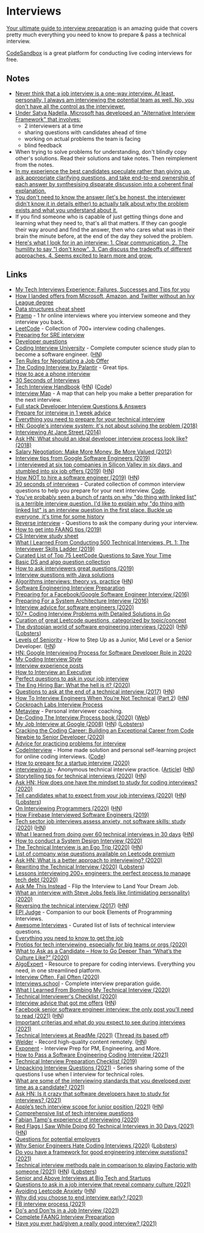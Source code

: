 # Interviews

[Your ultimate guide to interview preparation](http://adilet.org/blog/your-ultimate-guide-to-interview-preparation/) is an amazing guide that covers pretty much everything you need to know to prepare & pass a technical interview.

[CodeSandbox](https://codesandbox.io/) is a great platform for conducting live coding interviews for free.

## Notes

- [Never think that a job interview is a one-way interview. At least, personally, I always am interviewing the potential team as well. No, you don't have all the control as the interviewer.](https://twitter.com/jessfraz/status/989878115710263297)
- [Under Satya Nadella, Microsoft has developed an "Alternative Interview Framework" that involves:](https://twitter.com/mjackson/status/1079502682807664640)
  - 2 interviewers at a time
  - sharing questions with candidates ahead of time
  - working on actual problems the team is facing
  - blind feedback
- When trying to solve problems for understanding, don't blindly copy other's solutions. Read their solutions and take notes. Then reimplement from the notes.
- [In my experience the best candidates speculate rather than giving up, ask appropriate clarifying questions, and take end-to-end ownership of each answer by synthesising disparate discussion into a coherent final explanation.](https://twitter.com/kieranmch/status/1215385877112815617)
- [You don't need to know the answer (let's be honest, the interviewer didn't know it in details either) to actually talk about why the problem exists and what you understand about it.](https://news.ycombinator.com/item?id=24460286)
- If you find someone who is capable of just getting things done and learning what they need to, that's all that matters. If they can google their way around and find the answer, then who cares what was in their brain the minute before, at the end of the day they solved the problem.
- [Here's what I look for in an interview: 1. Clear communication. 2. The humility to say "I don't know". 3. Can discuss the tradeoffs of different approaches. 4. Seems excited to learn more and grow.](https://twitter.com/housecor/status/1383077932621557765)

## Links

- [My Tech Interviews Experience: Failures, Successes and Tips for you](https://patrickbalestra.com/blog/2018/08/06/my-tech-interviews-experience.html)
- [How I landed offers from Microsoft, Amazon, and Twitter without an Ivy League degree](https://medium.freecodecamp.org/how-i-landed-offers-from-microsoft-amazon-and-twitter-without-an-ivy-league-degree-d62cfe286eb8)
- [Data structures cheat sheet](https://gist.github.com/TSiege/cbb0507082bb18ff7e4b#file-the-technical-interview-cheat-sheet-md)
- [Pramp](https://www.pramp.com/ "https://www.pramp.com") - 1 hr online interviews where you interview someone and they interview you back.
- [LeetCode](https://leetcode.com/) - Collection of 700+ interview coding challenges.
- [Preparing for SRE interview](https://blog.balthazar-rouberol.com/preparing-the-sre-interview.html)
- [Developer questions](https://github.com/ggomaeng/better-developer-quotes)
- [Coding Interview University](https://github.com/jwasham/coding-interview-university) - Complete computer science study plan to become a software engineer. ([HN](https://news.ycombinator.com/item?id=25445493))
- [Ten Rules for Negotiating a Job Offer](https://medium.freecodecamp.org/ten-rules-for-negotiating-a-job-offer-ee17cccbdab6)
- [The Coding Interview by Palantir](https://www.palantir.com/the-coding-interview/) - Great tips.
- [How to ace a phone interview](https://www.palantir.com/2012/09/how-to-ace-a-phone-interview/)
- [30 Seconds of Interviews](https://github.com/fejes713/30-seconds-of-interviews)
- [Tech Interview Handbook](https://yangshun.github.io/tech-interview-handbook/introduction) ([HN](https://news.ycombinator.com/item?id=20727126)) ([Code](https://github.com/yangshun/tech-interview-handbook))
- [Interview Map](https://github.com/KieSun/InterviewMap) - A map that can help you make a better preparation for the next interview.
- [Full stack Developer Interview Questions & Answers](https://github.com/indy256/Full-stack-Developer-Interview-Questions-and-Answers)
- [Prepare for interview in 1 week advice](https://news.ycombinator.com/item?id=17755688)
- [Everything you need to prepare for your technical interview](https://github.com/andreis/interview)
- [HN: Google's interview system: it's not about solving the problem (2018)](https://news.ycombinator.com/item?id=18374938)
- [Interviewing At Jane Street (2014)](https://blog.janestreet.com/interviewing-at-jane-street/)
- [Ask HN: What should an ideal developer interview process look like? (2018)](https://news.ycombinator.com/item?id=18585677)
- [Salary Negotiation: Make More Money, Be More Valued (2012)](https://www.kalzumeus.com/2012/01/23/salary-negotiation/)
- [Interview tips from Google Software Engineers (2019)](https://www.youtube.com/watch?v=XOtrOSatBoY)
- [I interviewed at six top companies in Silicon Valley in six days, and stumbled into six job offers (2019)](https://blog.usejournal.com/i-interviewed-at-six-top-companies-in-silicon-valley-in-six-days-and-stumbled-into-six-job-offers-fe9cc7bbc996) ([HN](https://news.ycombinator.com/item?id=18942572))
- [How NOT to hire a software engineer (2019)](http://tonsky.me/blog/hiring/) ([HN](https://news.ycombinator.com/item?id=19541617))
- [30 seconds of interviews](https://30secondsofinterviews.org/) - Curated collection of common interview questions to help you prepare for your next interview. [Code](https://github.com/30-seconds/30-seconds-of-interviews).
- [You've probably seen a bunch of rants on why "do thing with linked list" is a terrible interview question. I'd like to explain why "do thing with linked list" is an interview question in the first place. Buckle up everyone, it's time for some history](https://mobile.twitter.com/hillelogram/status/962424365819277312)
- [Reverse interview](https://github.com/viraptor/reverse-interview) - Questions to ask the company during your interview.
- [How to get into FAANG tips (2019)](https://drive.google.com/file/d/1tbQ74E5noNGS3ZarqAUMoErPasosilj7/view)
- [CS Interview study sheet](https://github.com/kimberli/interviews)
- [What I Learned From Conducting 500 Technical Interviews, Pt. 1: The Interviewer Skills Ladder (2019)](https://www.holloway.com/s/trh-what-i-learned-from-conducting-500-technical-interviews-part-1)
- [Curated List of Top 75 LeetCode Questions to Save Your Time](https://www.teamblind.com/article/New-Year-Gift---Curated-List-of-Top-75-LeetCode-Questions-to-Save-Your-Time-OaM1orEU)
- [Basic DS and algo question collection](https://www.reddit.com/r/cscareerquestions/comments/dqkr7o/basic_ds_and_algo_question_collection/)
- [How to ask interviewers great questions (2019)](https://medium.com/otta-blog/how-to-ask-interviewers-great-questions-3a0add17ba42)
- [Interview questions with Java solutions](https://github.com/mission-peace/interview/wiki)
- [Algorithms interviews: theory vs. practice](https://danluu.com/algorithms-interviews/) ([HN](https://news.ycombinator.com/item?id=21961174))
- [Software Engineering Interview Preparation](https://orrsella.gitbooks.io/soft-eng-interview-prep/content/)
- [Preparing for a Facebook/Google Software Engineer Interview (2016)](https://orrsella.com/2016/05/14/preparing-for-a-facebook-google-software-engineer-interview/)
- [Preparing For a System Architecture Interview (2016)](https://orrsella.com/2016/05/28/preparing-for-a-system-architecture-interview/)
- [Interview advice for software engineers (2020)](https://twitter.com/ASpittel/status/1214979863683174400)
- [107+ Coding Interview Problems with Detailed Solutions in Go](https://github.com/hoanhan101/algo)
- [Curation of great Leetcode questions, categorized by topic/concept](https://github.com/fterh/leetcode-curation-topical)
- [The dystopian world of software engineering interviews (2020)](https://www.jarednelsen.dev/posts/The-horrifically-dystopian-world-of-software-engineering-interviews) ([HN](https://news.ycombinator.com/item?id=22331804)) ([Lobsters](https://lobste.rs/s/lhijk2/horrifically_dystopian_world_software))
- [Levels of Seniority](https://roadmap.sh/guides/levels-of-seniority) - How to Step Up as a Junior, Mid Level or a Senior Developer. ([HN](https://news.ycombinator.com/item?id=22390878))
- [HN: Google Interviewing Process for Software Developer Role in 2020](https://news.ycombinator.com/item?id=22405372)
- [My Coding Interview Style](https://amy.dev/?p=783)
- [Interview experience posts](https://blog.rampatra.com/category/interview/)
- [How to Interview an Executive](http://delian.io/lessons-2)
- [Perfect questions to ask in your job interview](https://www.keyvalues.com/culture-queries)
- [The Eng Hiring Bar: What the hell is it? (2020)](http://blog.interviewing.io/the-eng-hiring-bar-what-the-hell-is-it/)
- [Questions to ask at the end of a technical interview (2017)](https://smalldata.tech/blog/2017/03/27/questions-to-ask-at-the-end-of-a-technical-interview) ([HN](https://news.ycombinator.com/item?id=22841164))
- [How To Interview Engineers When You’re Not Technical](https://www.greghausheer.com/articles/how-to-interview-engineers-when-youre-not-technical) ([Part 2](https://www.greghausheer.com/articles/how-to-interview-engineers-when-youre-not-technical-part-ii)) ([HN](https://news.ycombinator.com/item?id=22855122))
- [Cockroach Labs Interview Process](https://github.com/cockroachlabs/open-sourced-interview-process)
- [Metaview](https://metaview.app/) - Personal interviewer coaching.
- [De-Coding The Interview Process book (2020)](https://gumroad.com/l/aUVXY) ([Web](https://technicalinterviews.dev))
- [My Job Interview at Google (2008)](https://catonmat.net/my-job-interview-at-google) ([HN](https://news.ycombinator.com/item?id=23123035)) ([Lobsters](https://lobste.rs/s/qlluuf/my_job_interview_at_google_2008))
- [Cracking the Coding Career: Building an Exceptional Career from Code Newbie to Senior Developer (2020)](https://gumroad.com/l/bAZJq)
- [Advice for practicing problems for interview](https://twitter.com/aarondjents/status/1266149438554169344)
- [CodeInterview](https://codeinterview.netlify.app/) - Home made solution and personal self-learning project for online coding interviews. ([Code](https://github.com/areebbeigh/codeinterview-backend))
- [How to prepare for a startup interview (2020)](https://blog.otta.com/how-to-prepare-for-a-startup-interview-heres-what-the-best-10-of-candidates-are-doing/)
- [interviewing.io](https://interviewing.io/) - Anonymous technical interview practice. ([Article](http://blog.interviewing.io/interviewing-io-is-out-of-beta-anonymous-technical-interview-practice-for-all/)) ([HN](https://news.ycombinator.com/item?id=23418910))
- [Storytelling tips for technical interviews (2020)](https://stanete.com/storytelling-tips-technical-interviews) ([HN](https://news.ycombinator.com/item?id=23516751))
- [Ask HN: How does one have the mindset to study for coding interviews? (2020)](https://news.ycombinator.com/item?id=23665452)
- [Tell candidates what to expect from your job interviews (2020)](https://jvns.ca/blog/2020/06/30/tell-candidates-what-to-expect-from-your-job-interviews/) ([HN](https://news.ycombinator.com/item?id=23698299)) ([Lobsters](https://lobste.rs/s/dclrux/tell_candidates_what_expect_from_your_job))
- [On Interviewing Programmers (2020)](https://thecobraeffect.blogspot.com/2020/07/interviewing-programmers.html) ([HN](https://news.ycombinator.com/item?id=23771948))
- [How Firebase Interviewed Software Engineers (2019)](https://startupandrew.com/posts/how-firebase-interviewed-software-engineers/)
- [Tech sector job interviews assess anxiety, not software skills: study (2020)](https://news.ycombinator.com/item?id=23848039) ([HN](https://news.ycombinator.com/item?id=23848039))
- [What I learned from doing over 60 technical interviews in 30 days](https://meekg33k.dev/what-i-learned-from-doing-60-technical-interviews-in-30-days-ckda9sn7s00iftss13b0wd0ky) ([HN](https://news.ycombinator.com/item?id=24017555))
- [How to conduct a System Design Interview (2020)](https://robertovitillo.com/how-to-conduct-a-system-design-interview/)
- [The Technical Interview is an Ego Trip (2020)](https://blog.kowsheek.com/the-technical-interview-is-an-ego-trip/) ([HN](https://news.ycombinator.com/item?id=24447182))
- [List of company wise questions available on Leetcode premium](https://github.com/MysteryVaibhav/leetcode_company_wise_questions)
- [Ask HN: What is a better approach to interviewing? (2020)](https://news.ycombinator.com/item?id=24454866)
- [Rewriting the Technical Interview (2020)](https://aphyr.com/posts/353-rewriting-the-technical-interview) ([Lobsters](https://lobste.rs/s/cvi4vc/rewriting_technical_interview))
- [Lessons interviewing 200+ engineers: the perfect process to manage tech debt (2020)](https://blog.stepsize.com/the-perfect-process-to-manage-tech-debt/)
- [Ask Me This Instead](https://www.holloway.com/b/ask-me-this-instead) - Flip the Interview to Land Your Dream Job.
- [What an interview with Steve Jobs feels like (intimidating personality) (2020)](https://www.youtube.com/watch?v=ecKgqJRvZ5M)
- [Reversing the technical interview (2017)](https://aphyr.com/posts/340-reversing-the-technical-interview) ([HN](https://news.ycombinator.com/item?id=24735062))
- [EPI Judge](https://github.com/adnanaziz/EPIJudge) - Companion to our book Elements of Programming Interviews.
- [Awesome Interviews](https://github.com/DopplerHQ/awesome-interview-questions) - Curated list of lists of technical interview questions.
- [Everything you need to know to get the job](https://github.com/kdn251/interviews)
- [Protips for tech interviewing, especially for big teams or orgs (2020)](https://twitter.com/devonbl/status/1318944166651613185)
- [What to Ask as a Candidate – How to Go Deeper Than “What’s the Culture Like?” (2020)](https://firstround.com/review/the-40-best-questions-to-ask-in-an-interview-how-to-go-deeper-than-whats-the-culture-like/)
- [AlgoExpert](https://www.algoexpert.io/product) - Resource to prepare for coding interviews. Everything you need, in one streamlined platform.
- [Interview Often, Fail Often (2020)](https://ffhex.xyz/posts/interview-often-fail-often/)
- [Interviews.school](https://interviews.school/) - Complete interview preparation guide.
- [What I Learned From Bombing My Technical Interview (2020)](https://dev.to/ceeoreo/what-i-learned-from-bombing-my-technical-interview-22b5)
- [Technical Interviewer's Checklist (2020)](https://jeffchen.dev/posts/Technical-Interview-Checklist/)
- [Interview advice that got me offers](https://www.zainrizvi.io/blog/the-interviewing-advice-no-one-shares/) ([HN](https://news.ycombinator.com/item?id=25519718))
- [Facebook senior software engineer interview: the only post you’ll need to read (2021)](https://daqo.medium.com/facebook-senior-software-engineer-interview-the-only-post-youll-need-to-read-e4604ff2336d) ([HN](https://news.ycombinator.com/item?id=25658098))
- [Important criterias and what do you expect to see during interviews (2021)](https://www.reddit.com/r/reactjs/comments/kuden7/those_of_you_who_interview_and_hire_developers/)
- [Technical Interviews at ReadMe (2021)](https://twitter.com/gkoberger/status/1349142084511436801) ([Thread its based off](https://news.ycombinator.com/item?id=24457170))
- [Welder](https://www.getwelder.com/) - Record high-quality content remotely. ([HN](https://news.ycombinator.com/item?id=25869864))
- [Exponent](https://www.tryexponent.com/) - Interview Prep for PM, Engineering, and More.
- [How to Pass a Software Engineering Coding Interview (2021)](https://www.danhacks.com/software/software-engineering-coding-interview.html)
- [Technical Interview Preparation Checklist (2019)](https://trekhleb.dev/blog/2019/technical-interview-preparation-checklist/)
- [Unpacking Interview Questions (2021)](https://jacobian.org/series/unpacking-interview-questions/) - Series sharing some of the questions I use when I interview for technical roles.
- [What are some of the interviewing standards that you developed over time as a candidate? (2021)](https://twitter.com/kefimochi/status/1361385405401026560)
- [Ask HN: Is it crazy that software developers have to study for interviews? (2021)](https://news.ycombinator.com/item?id=26183380)
- [Apple’s tech interview scope for junior position (2021)](https://twitter.com/krzyzanowskim/status/1363640961318985729) ([HN](https://news.ycombinator.com/item?id=26222733))
- [Comprehensive list of tech interview questions](https://github.com/twowaits/SDE-Interview-Questions)
- [Fabian Tamp's experience of interviewing (2020)](https://www.interviews.computer/post/fabian-tamp)
- [Red Flags I Saw While Doing 60 Technical Interviews in 30 Days (2021)](https://meekg33k.dev/6-red-flags-i-saw-while-doing-60-technical-interviews-in-30-days-ckm53wt5f00avscs13xf9fhcs) ([HN](https://news.ycombinator.com/item?id=26426602))
- [Questions for potential employers](https://github.com/tBaxter/questions-for-employers)
- [Why Senior Engineers Hate Coding Interviews (2020)](https://medium.com/swlh/why-senior-engineers-hate-coding-interviews-d583d2855757) ([Lobsters](https://lobste.rs/s/tw2pdg/why_senior_engineers_hate_coding))
- [Do you have a framework for good engineering interview questions? (2021)](https://lobste.rs/s/c1e5ii/do_you_have_framework_for_good)
- [Technical interview methods pale in comparison to playing Factorio with someone (2021)](https://erikmcclure.com/blog/factorio-is-best-interview-we-have/) ([HN](https://news.ycombinator.com/item?id=26591966)) ([Lobsters](https://lobste.rs/s/nwvm1p/factorio_is_best_technical_interview_we))
- [Senior and Above Interviews at Big Tech and Startups](https://blog.pragmaticengineer.com/tech-interviews/)
- [Questions to ask in a job interview that reveal company culture (2021)](https://www.fastcompany.com/90622890/10-questions-to-ask-in-a-job-interview-that-will-really-expose-a-companys-culture)
- [Avoiding Leetcode Anxiety](https://leetcodetherapy.com/leetcode-anxiety) ([HN](https://news.ycombinator.com/item?id=26988811))
- [Why did you choose to end interview early? (2021)](https://twitter.com/engineering_bae/status/1394676304537133069)
- [FB interview process (2021)](https://twitter.com/GergelyOrosz/status/1395752623144374279)
- [Do's and Don'ts in a Job Interview (2021)](https://www.reddit.com/r/TheGirlSurvivalGuide/comments/nmhdyb/dos_and_donts_in_a_job_interview/)
- [Complete FAANG Interview Preparation](https://github.com/AkashSingh3031/The-Complete-FAANG-Preparation)
- [Have you ever had/given a really good interview? (2021)](https://lobste.rs/s/1bwpi8/have_you_ever_had_given_really_good)
